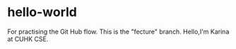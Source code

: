 # hello-world
For practising the Git Hub flow.
This is the "fecture" branch.
Hello,I'm Karina at CUHK CSE.

